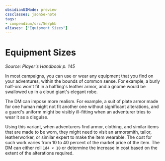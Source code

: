 ```yaml
---
obsidianUIMode: preview
cssclasses: json5e-note
tags:
- compendium/src/5e/phb
aliases: ["Equipment Sizes"]
---
```

# Equipment Sizes
*Source: Player's Handbook p. 145* 

In most campaigns, you can use or wear any equipment that you find on your adventures, within the bounds of common sense. For example, a burly half-orc won't fit in a halfling's leather armor, and a gnome would be swallowed up in a cloud giant's elegant robe.

The DM can impose more realism. For example, a suit of plate armor made for one human might not fit another one without significant alterations, and a guard's uniform might be visibly ill-fitting when an adventurer tries to wear it as a disguise.

Using this variant, when adventurers find armor, clothing, and similar items that are made to be worn, they might need to visit an armorsmith, tailor, leatherworker, or similar expert to make the item wearable. The cost for such work varies from 10 to 40 percent of the market price of the item. The DM can either roll `1d4 × 10` or determine the increase in cost based on the extent of the alterations required.